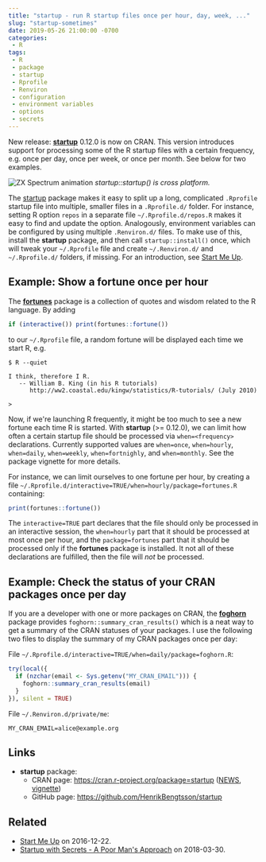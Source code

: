```yaml
---
title: "startup - run R startup files once per hour, day, week, ..."
slug: "startup-sometimes"
date: 2019-05-26 21:00:00 -0700
categories:
 - R
tags:
 - R
 - package
 - startup
 - Rprofile
 - Renviron
 - configuration
 - environment variables
 - options
 - secrets
---
```


New release: **[startup]** 0.12.0 is now on CRAN.  This version introduces support for processing some of the R startup files with a certain frequency, e.g. once per day, once per week, or once per month.  See below for two examples.

![ZX Spectrum animation](/post/startup_0.10.0-zxspectrum.gif)
_startup::startup() is cross platform._

The [startup] package makes it easy to split up a long, complicated `.Rprofile` startup file into multiple, smaller files in a `.Rprofile.d/` folder.  For instance, setting R option `repos` in a separate file `~/.Rprofile.d/repos.R` makes it easy to find and update the option.  Analogously, environment variables can be configured by using multiple `.Renviron.d/` files.  To make use of this, install the **startup** package, and then call `startup::install()` once, which will tweak your `~/.Rprofile` file and create `~/.Renviron.d/` and `~/.Rprofile.d/` folders, if missing.  For an introduction, see [Start Me Up].


## Example: Show a fortune once per hour

The [**fortunes**](https://cran.r-project.org/package=fortunes) package is a collection of quotes and wisdom related to the R language.  By adding
```r
if (interactive()) print(fortunes::fortune())
```
to our `~/.Rprofile` file, a random fortune will be displayed each time we start R, e.g.
```
$ R --quiet

I think, therefore I R.
   -- William B. King (in his R tutorials)
      http://ww2.coastal.edu/kingw/statistics/R-tutorials/ (July 2010)

>
```

Now, if we're launching R frequently, it might be too much to see a new fortune each time R is started.  With **startup** (>= 0.12.0), we can limit how often a certain startup file should be processed via `when=<frequency>` declarations.  Currently supported values are `when=once`, `when=hourly`, `when=daily`, `when=weekly`, `when=fortnighly`, and `when=monthly`.  See the package vignette for more details.

For instance, we can limit ourselves to one fortune per hour, by creating a file `~/.Rprofile.d/interactive=TRUE/when=hourly/package=fortunes.R` containing:
```r
print(fortunes::fortune())
```
The `interactive=TRUE` part declares that the file should only be processed in an interactive session, the `when=hourly` part that it should be processed at most once per hour, and the `package=fortunes` part that it should be processed only if the **fortunes** package is installed.  It not all of these declarations are fulfilled, then the file will _not_ be processed.


## Example: Check the status of your CRAN packages once per day

If you are a developer with one or more packages on CRAN, the [**foghorn**](https://cran.r-project.org/package=foghorn) package provides `foghorn::summary_cran_results()` which is a neat way to get a summary of the CRAN statuses of your packages.  I use the following two files to display the summary of my CRAN packages once per day:

File `~/.Rprofile.d/interactive=TRUE/when=daily/package=foghorn.R`:
```r
try(local({
  if (nzchar(email <- Sys.getenv("MY_CRAN_EMAIL"))) {
    foghorn::summary_cran_results(email)
  }
}), silent = TRUE)
```

File `~/.Renviron.d/private/me`:
```
MY_CRAN_EMAIL=alice@example.org
```




## Links

* **startup** package:
  - CRAN page: https://cran.r-project.org/package=startup ([NEWS](https://cran.r-project.org/web/packages/startup/NEWS), [vignette](https://cran.r-project.org/web/packages/startup/vignettes/startup-intro.html))
  - GitHub page: https://github.com/HenrikBengtsson/startup


## Related

* [Start Me Up] on 2016-12-22.
* [Startup with Secrets - A Poor Man's Approach](/2018/03/30/startup-secrets/) on 2018-03-30.


[Start Me Up]: /2016/12/22/startup/
[startup]: https://cran.r-project.org/package=startup
